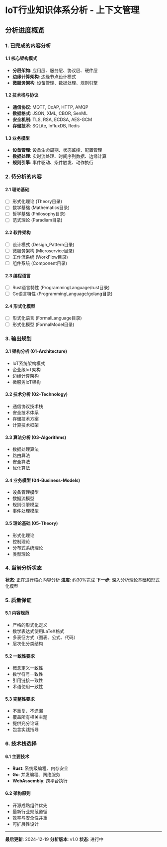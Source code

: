 # IoT行业知识体系分析 - 上下文管理

## 分析进度概览

### 1. 已完成的内容分析

#### 1.1 核心架构模式
- **分层架构**: 应用层、服务层、协议层、硬件层
- **边缘计算架构**: 边缘节点设计模式
- **微服务架构**: 设备管理、数据处理、规则引擎

#### 1.2 技术栈与协议
- **通信协议**: MQTT, CoAP, HTTP, AMQP
- **数据格式**: JSON, XML, CBOR, SenML
- **安全机制**: TLS, RSA, ECDSA, AES-GCM
- **存储技术**: SQLite, InfluxDB, Redis

#### 1.3 业务模型
- **设备管理**: 设备生命周期、状态监控、配置管理
- **数据处理**: 实时流处理、时间序列数据、边缘计算
- **规则引擎**: 事件驱动、条件触发、动作执行

### 2. 待分析的内容

#### 2.1 理论基础
- [ ] 形式化理论 (Theory目录)
- [ ] 数学基础 (Mathematics目录)
- [ ] 哲学基础 (Philosophy目录)
- [ ] 范式理论 (Paradiam目录)

#### 2.2 软件架构
- [ ] 设计模式 (Design_Pattern目录)
- [ ] 微服务架构 (Microservice目录)
- [ ] 工作流系统 (WorkFlow目录)
- [ ] 组件系统 (Component目录)

#### 2.3 编程语言
- [ ] Rust语言特性 (ProgrammingLanguage/rust目录)
- [ ] Go语言特性 (ProgrammingLanguage/golang目录)

#### 2.4 形式化模型
- [ ] 形式化语言 (FormalLanguage目录)
- [ ] 形式化模型 (FormalModel目录)

### 3. 输出规划

#### 3.1 架构分析 (01-Architecture)
- IoT系统架构模式
- 企业级IoT架构
- 边缘计算架构
- 微服务IoT架构

#### 3.2 技术分析 (02-Technology)
- 通信协议技术栈
- 安全技术体系
- 存储技术方案
- 计算技术框架

#### 3.3 算法分析 (03-Algorithms)
- 数据处理算法
- 路由算法
- 安全算法
- 优化算法

#### 3.4 业务模型 (04-Business-Models)
- 设备管理模型
- 数据流模型
- 规则引擎模型
- 事件处理模型

#### 3.5 理论基础 (05-Theory)
- 形式化理论
- 控制理论
- 分布式系统理论
- 类型理论

### 4. 当前分析状态

**状态**: 正在进行核心内容分析
**进度**: 约30%完成
**下一步**: 深入分析理论基础和形式化模型

### 5. 质量保证

#### 5.1 内容规范
- 严格的形式化定义
- 数学表达式使用LaTeX格式
- 多表征方式（图表、公式、代码）
- 层次化分类结构

#### 5.2 一致性要求
- 概念定义一致性
- 数学符号一致性
- 引用链接一致性
- 术语使用一致性

#### 5.3 完整性要求
- 不重复、不遗漏
- 覆盖所有相关主题
- 提供充分论证
- 包含实践指导

### 6. 技术栈选择

#### 6.1 主要技术
- **Rust**: 系统级编程、内存安全
- **Go**: 并发编程、网络服务
- **WebAssembly**: 跨平台执行

#### 6.2 架构原则
- 开源成熟组件优先
- 最新行业规范遵循
- 效率与安全性并重
- 可扩展性设计

---

**最后更新**: 2024-12-19
**分析版本**: v1.0
**状态**: 进行中
